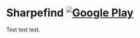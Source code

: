 # Sharpefind [![Google Play](http://developer.android.com/images/brand/en_generic_rgb_wo_45.png)](https://play.google.com/store/apps/details?id=com.sharpefind.main)

Test test test.